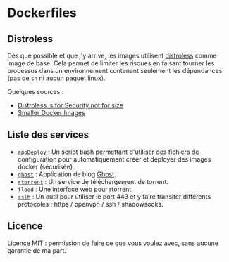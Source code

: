 # Dockerfiles

## Distroless

Dès que possible et que j'y arrive, les images utilisent [distroless](https://github.com/GoogleContainerTools/distroless) comme image de base.
Cela permet de limiter les risques en faisant tourner les processus dans un environnement contenant seulement les dépendances (pas de `sh` ni aucun paquet linux).

Quelques sources :

* [Distroless is for Security not for size](https://medium.com/@dwdraju/distroless-is-for-security-if-not-for-size-6eac789f695f)
* [Smaller Docker Images](https://learnk8s.io/blog/smaller-docker-images/)


## Liste des services

* [`appDeploy`](https://github.com/LM1LC3N7/Dockerfiles/tree/master/appDeploy) : Un script bash permettant d'utiliser des fichiers de configuration pour automatiquement créer et déployer des images docker (sécurisée).
* [`ghost`](https://github.com/LM1LC3N7/Dockerfiles/tree/master/ghost) : Application de blog [Ghost](https://ghost.org/fr/).
* [`rtorrent`](https://github.com/LM1LC3N7/Dockerfiles/tree/master/rtorrent) : Un service de téléchargement de torrent.
* [`flood`](https://github.com/LM1LC3N7/Dockerfiles/tree/master/flood) : Une interface web pour rtorrent.
* [`sslh`](https://github.com/LM1LC3N7/Dockerfiles/tree/master/sslh) : Un outil pour utiliser le port 443 et y faire transiter différents protocoles : https / openvpn / ssh / shadowsocks.

## Licence
Licence MIT : permission de faire ce que vous voulez avec, sans aucune garantie de ma part.

